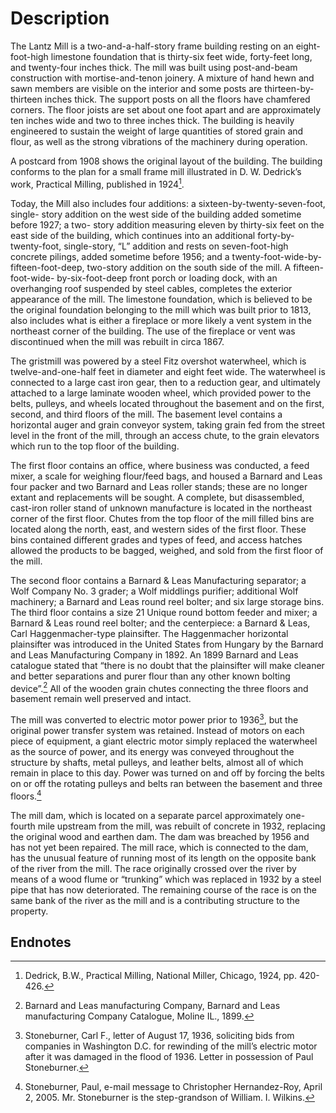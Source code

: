 # Description

The Lantz Mill is a two-and-a-half-story frame building resting on an eight-foot-high limestone foundation that is thirty-six feet wide, forty-feet long, and twenty-four inches thick. The mill was built using post-and-beam construction with mortise-and-tenon joinery. A mixture of hand hewn and sawn members are visible on the interior and some posts are thirteen-by-thirteen inches thick.  The support posts on all the floors have chamfered corners.   The floor joists are set about one foot apart and are approximately ten inches wide and two to three inches thick.  The building is heavily engineered to sustain the weight of large quantities of stored grain and flour, as well as the strong vibrations of the machinery during operation.

A postcard from 1908 shows the original layout of the building.  The building conforms to the plan for a small frame mill illustrated in D. W. Dedrick’s work, Practical Milling, published in 1924[^1].

Today, the Mill also includes four additions: a sixteen-by-twenty-seven-foot, single- story addition on the west side of the building added sometime before 1927; a two- story addition measuring eleven by thirty-six feet on the east side of the building, which continues into an additional forty-by-twenty-foot, single-story, “L” addition and rests on seven-foot-high concrete pilings, added sometime before 1956; and a twenty-foot-wide-by-fifteen-foot-deep, two-story addition on the south side of the mill.  A fifteen-foot-wide- by-six-foot-deep front porch or loading dock, with an overhanging roof suspended by steel cables, completes the exterior appearance of the mill.  The limestone foundation, which is believed to be the original foundation belonging to the mill which was built prior to 1813, also includes what is either a fireplace or more likely a vent system in the northeast corner of the building.  The use of the fireplace or vent was discontinued when the mill was rebuilt in circa 1867. 

The gristmill was powered by a steel Fitz overshot waterwheel, which is twelve-and-one-half feet in diameter and eight feet wide.  The waterwheel is connected to a large cast iron gear, then to a reduction gear, and ultimately attached to a large laminate wooden wheel, which provided power to the belts, pulleys, and wheels located throughout the basement and on the first, second, and third floors of the mill.  The basement level contains a horizontal auger and grain conveyor system, taking grain fed from the street level in the front of the mill, through an access chute, to the grain elevators which run to the top floor of the building.

The first floor contains an office, where business was conducted, a feed mixer, a scale for weighing flour/feed bags, and housed a Barnard and Leas four packer and two Barnard and Leas roller stands; these are no longer extant and replacements will be sought.   A complete, but disassembled, cast-iron roller stand of unknown manufacture is located in the northeast corner of the first floor. Chutes from the top floor of the mill filled bins are located along the north, east, and western sides of the first floor.  These bins contained different grades and types of feed, and access hatches allowed the products to be bagged, weighed, and sold from the first floor of the mill. 

The second floor contains a Barnard & Leas Manufacturing separator; a Wolf Company No. 3 grader; a Wolf middlings purifier; additional Wolf machinery;  a Barnard and Leas round reel bolter; and six large storage bins.  The third floor contains a size 21 Unique round bottom feeder and mixer; a Barnard & Leas round reel bolter; and the centerpiece: a Barnard & Leas, Carl Haggenmacher-type plainsifter.  The Haggenmacher horizontal plainsifter was introduced in the United States from Hungary by the Barnard and Leas Manufacturing Company in 1892.  An 1899 Barnard and Leas catalogue stated that “there is no doubt that the plainsifter will make cleaner and better separations and purer flour than any other known bolting device”.[^2]  All of the wooden grain chutes connecting the three floors and basement remain well preserved and intact.

The mill was converted to electric motor power prior to 1936[^3], but the original power transfer system was retained.  Instead of motors on each piece of equipment, a giant electric motor simply replaced the waterwheel as the source of power, and its energy was conveyed throughout the structure by shafts, metal pulleys, and leather belts, almost all of which remain in place to this day.  Power was turned on and off by forcing the belts on or off the rotating pulleys and belts ran between the basement and three floors.[^4]  

The mill dam, which is located on a separate parcel approximately one-fourth mile upstream from the mill, was rebuilt of concrete in 1932, replacing the original wood and earthen dam.  The dam was breached by 1956 and has not yet  been repaired.  The mill race, which is connected to the dam, has the unusual feature of running most of its length on the opposite bank of the river from the mill.  The race originally crossed over the river by means of a wood flume or “trunking” which was replaced in 1932 by a steel pipe that has now deteriorated. The remaining course of the race is on the same bank of the river as the mill and is a contributing structure to the property.

## Endnotes

[^1]: Dedrick, B.W., Practical Milling, National Miller, Chicago, 1924, pp. 420-426.
[^2]: Barnard and Leas manufacturing Company,  Barnard and Leas manufacturing Company Catalogue, Moline IL., 1899.
[^3]: Stoneburner, Carl F., letter of August 17, 1936, soliciting bids from companies in Washington D.C. for rewinding of the mill’s electric motor after it was damaged in the flood of 1936.  Letter in possession of Paul Stoneburner.
[^4]: Stoneburner, Paul, e-mail message to Christopher Hernandez-Roy, April 2, 2005.  Mr. Stoneburner is the step-grandson of William. I. Wilkins. 



